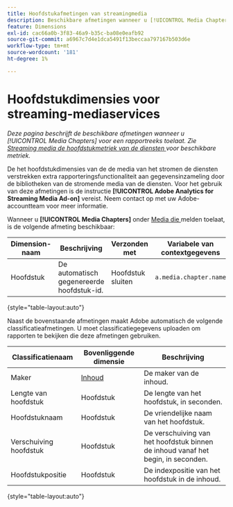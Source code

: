 ```yaml
---
title: Hoofdstukafmetingen van streamingmedia
description: Beschikbare afmetingen wanneer u [!UICONTROL Media Chapters] inschakelt voor een rapportsuite.
feature: Dimensions
exl-id: cac66a0b-3f83-46a9-b35c-ba08e0eafb92
source-git-commit: a6967c7d4e1dca5491f13beccaa797167b503d6e
workflow-type: tm+mt
source-wordcount: '181'
ht-degree: 1%

---
```


# Hoofdstukdimensies voor streaming-mediaservices

*Deze pagina beschrijft de beschikbare afmetingen wanneer u [!UICONTROL Media Chapters] voor een rapportreeks toelaat. Zie [ Streaming media de hoofdstukmetriek van de diensten ](../metrics/sm-chapters.md) voor beschikbare metriek.*

De het hoofdstukdimensies van de de media van het stromen de diensten verstrekken extra rapporteringsfunctionaliteit aan gegevensinzameling door de bibliotheken van de stromende media van de diensten. Voor het gebruik van deze afmetingen is de instructie **[!UICONTROL Adobe Analytics for Streaming Media Ad-on]** vereist. Neem contact op met uw Adobe-accountteam voor meer informatie.

Wanneer u **[!UICONTROL Media Chapters]** onder [ Media die ](/help/admin/tools/manage-rs/edit-settings/media-management.md) melden toelaat, is de volgende afmeting beschikbaar:

| Dimension-naam | Beschrijving | Verzonden met | Variabele van contextgegevens |
| --- | --- | --- | --- |
| Hoofdstuk | De automatisch gegenereerde hoofdstuk-id. | Hoofdstuk sluiten | `a.media.chapter.name` |

{style="table-layout:auto"}

Naast de bovenstaande afmetingen maakt Adobe automatisch de volgende classificatieafmetingen. U moet classificatiegegevens uploaden om rapporten te bekijken die deze afmetingen gebruiken.

| Classificatienaam | Bovenliggende dimensie | Beschrijving |
| --- | --- | --- |
| Maker | [ Inhoud ](sm-core.md) | De maker van de inhoud. |
| Lengte van hoofdstuk | Hoofdstuk | De lengte van het hoofdstuk, in seconden. |
| Hoofdstuknaam | Hoofdstuk | De vriendelijke naam van het hoofdstuk. |
| Verschuiving hoofdstuk | Hoofdstuk | De verschuiving van het hoofdstuk binnen de inhoud vanaf het begin, in seconden. |
| Hoofdstukpositie | Hoofdstuk | De indexpositie van het hoofdstuk in de inhoud. |

{style="table-layout:auto"}
